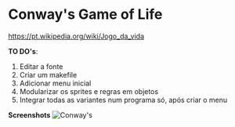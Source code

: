 # Conway's Game of Life
https://pt.wikipedia.org/wiki/Jogo_da_vida

**TO DO's**:
1. Editar a fonte
2. Criar um makefile
3. Adicionar menu inicial
4. Modularizar os sprites e regras em objetos
5. Integrar todas as variantes num programa só, após criar o menu

**Screenshots**
![Conway's](https://i.imgur.com/dNhyYSJ.png)